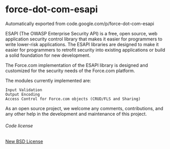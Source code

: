 # force-dot-com-esapi
Automatically exported from code.google.com/p/force-dot-com-esapi

ESAPI (The OWASP Enterprise Security API) is a free, open source, web application security control library that makes it easier for programmers to write lower-risk applications. The ESAPI libraries are designed to make it easier for programmers to retrofit security into existing applications or build a solid foundation for new development.

The Force.com implementation of the ESAPI library is designed and customized for the security needs of the Force.com platform.

The modules currently implemented are:

    Input Validation
    Output Encoding
    Access Control for Force.com objects (CRUD/FLS and Sharing) 

As an open source project, we welcome any comments, contributions, and any other help in the development and maintenance of this project.

###### Code license
[New BSD License](http://opensource.org/licenses/BSD-3-Clause)
